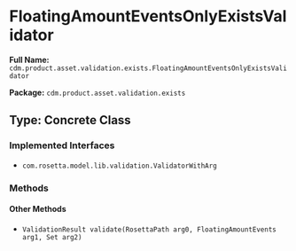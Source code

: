 # FloatingAmountEventsOnlyExistsValidator

**Full Name:** `cdm.product.asset.validation.exists.FloatingAmountEventsOnlyExistsValidator`

**Package:** `cdm.product.asset.validation.exists`

## Type: Concrete Class

### Implemented Interfaces

- `com.rosetta.model.lib.validation.ValidatorWithArg`

### Methods

#### Other Methods

- `ValidationResult validate(RosettaPath arg0, FloatingAmountEvents arg1, Set arg2)`

